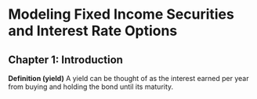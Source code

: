 # Modeling Fixed Income Securities and Interest Rate Options

## Chapter 1: Introduction

**Definition (yield)** A yield can be thought of as the interest earned per year from buying and holding the bond until its maturity. 

